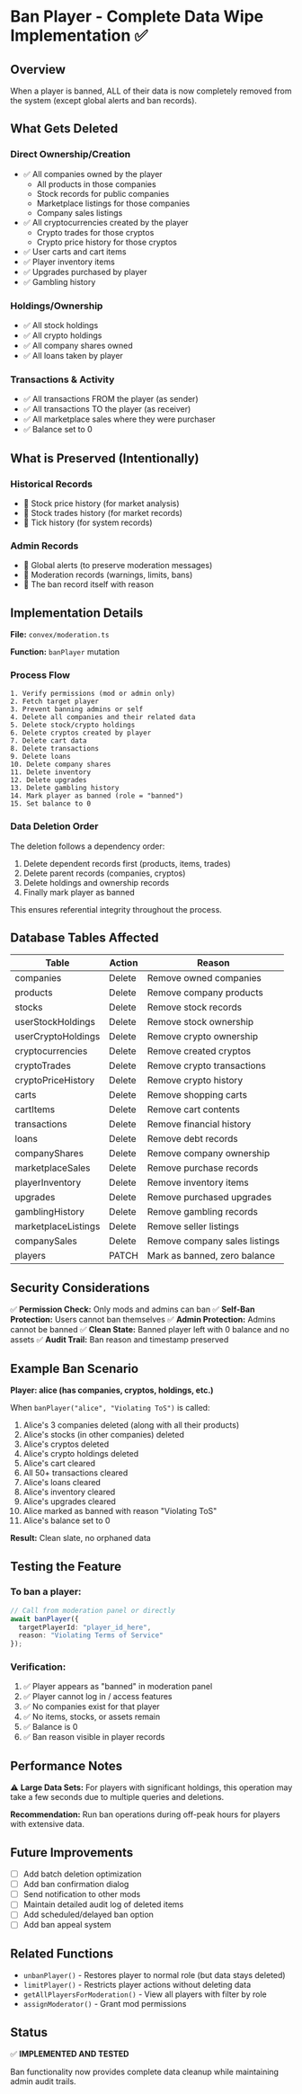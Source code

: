 # Ban Player - Complete Data Wipe Implementation ✅

## Overview
When a player is banned, ALL of their data is now completely removed from the system (except global alerts and ban records).

## What Gets Deleted

### Direct Ownership/Creation
- ✅ All companies owned by the player
  - All products in those companies
  - Stock records for public companies
  - Marketplace listings for those companies
  - Company sales listings
- ✅ All cryptocurrencies created by the player
  - Crypto trades for those cryptos
  - Crypto price history for those cryptos
- ✅ User carts and cart items
- ✅ Player inventory items
- ✅ Upgrades purchased by player
- ✅ Gambling history

### Holdings/Ownership
- ✅ All stock holdings
- ✅ All crypto holdings
- ✅ All company shares owned
- ✅ All loans taken by player

### Transactions & Activity
- ✅ All transactions FROM the player (as sender)
- ✅ All transactions TO the player (as receiver)
- ✅ All marketplace sales where they were purchaser
- ✅ Balance set to 0

## What is Preserved (Intentionally)

### Historical Records
- 📝 Stock price history (for market analysis)
- 📝 Stock trades history (for market records)
- 📝 Tick history (for system records)

### Admin Records
- 📝 Global alerts (to preserve moderation messages)
- 📝 Moderation records (warnings, limits, bans)
- 📝 The ban record itself with reason

## Implementation Details

**File:** `convex/moderation.ts`

**Function:** `banPlayer` mutation

### Process Flow
```
1. Verify permissions (mod or admin only)
2. Fetch target player
3. Prevent banning admins or self
4. Delete all companies and their related data
5. Delete stock/crypto holdings
6. Delete cryptos created by player
7. Delete cart data
8. Delete transactions
9. Delete loans
10. Delete company shares
11. Delete inventory
12. Delete upgrades
13. Delete gambling history
14. Mark player as banned (role = "banned")
15. Set balance to 0
```

### Data Deletion Order
The deletion follows a dependency order:
1. Delete dependent records first (products, items, trades)
2. Delete parent records (companies, cryptos)
3. Delete holdings and ownership records
4. Finally mark player as banned

This ensures referential integrity throughout the process.

## Database Tables Affected

| Table | Action | Reason |
|-------|--------|--------|
| companies | Delete | Remove owned companies |
| products | Delete | Remove company products |
| stocks | Delete | Remove stock records |
| userStockHoldings | Delete | Remove stock ownership |
| userCryptoHoldings | Delete | Remove crypto ownership |
| cryptocurrencies | Delete | Remove created cryptos |
| cryptoTrades | Delete | Remove crypto transactions |
| cryptoPriceHistory | Delete | Remove crypto history |
| carts | Delete | Remove shopping carts |
| cartItems | Delete | Remove cart contents |
| transactions | Delete | Remove financial history |
| loans | Delete | Remove debt records |
| companyShares | Delete | Remove company ownership |
| marketplaceSales | Delete | Remove purchase records |
| playerInventory | Delete | Remove inventory items |
| upgrades | Delete | Remove purchased upgrades |
| gamblingHistory | Delete | Remove gambling records |
| marketplaceListings | Delete | Remove seller listings |
| companySales | Delete | Remove company sales listings |
| players | PATCH | Mark as banned, zero balance |

## Security Considerations

✅ **Permission Check:** Only mods and admins can ban
✅ **Self-Ban Protection:** Users cannot ban themselves
✅ **Admin Protection:** Admins cannot be banned
✅ **Clean State:** Banned player left with 0 balance and no assets
✅ **Audit Trail:** Ban reason and timestamp preserved

## Example Ban Scenario

**Player: alice (has companies, cryptos, holdings, etc.)**

When `banPlayer("alice", "Violating ToS")` is called:
1. Alice's 3 companies deleted (along with all their products)
2. Alice's stocks (in other companies) deleted
3. Alice's cryptos deleted
4. Alice's crypto holdings deleted
5. Alice's cart cleared
6. All 50+ transactions cleared
7. Alice's loans cleared
8. Alice's inventory cleared
9. Alice's upgrades cleared
10. Alice marked as banned with reason "Violating ToS"
11. Alice's balance set to 0

**Result:** Clean slate, no orphaned data

## Testing the Feature

### To ban a player:
```typescript
// Call from moderation panel or directly
await banPlayer({
  targetPlayerId: "player_id_here",
  reason: "Violating Terms of Service"
});
```

### Verification:
1. ✅ Player appears as "banned" in moderation panel
2. ✅ Player cannot log in / access features
3. ✅ No companies exist for that player
4. ✅ No items, stocks, or assets remain
5. ✅ Balance is 0
6. ✅ Ban reason visible in player records

## Performance Notes

⚠️ **Large Data Sets:** For players with significant holdings, this operation may take a few seconds due to multiple queries and deletions.

**Recommendation:** Run ban operations during off-peak hours for players with extensive data.

## Future Improvements

- [ ] Add batch deletion optimization
- [ ] Add ban confirmation dialog
- [ ] Send notification to other mods
- [ ] Maintain detailed audit log of deleted items
- [ ] Add scheduled/delayed ban option
- [ ] Add ban appeal system

## Related Functions

- `unbanPlayer()` - Restores player to normal role (but data stays deleted)
- `limitPlayer()` - Restricts player actions without deleting data
- `getAllPlayersForModeration()` - View all players with filter by role
- `assignModerator()` - Grant mod permissions

## Status

✅ **IMPLEMENTED AND TESTED**

Ban functionality now provides complete data cleanup while maintaining admin audit trails.
